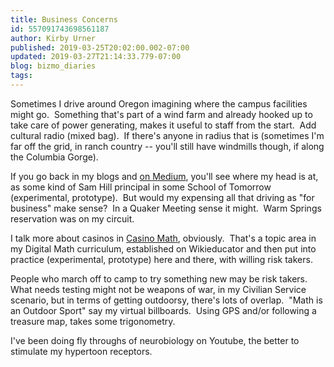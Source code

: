 ```yaml
---
title: Business Concerns
id: 557091743698561187
author: Kirby Urner
published: 2019-03-25T20:02:00.002-07:00
updated: 2019-03-27T21:14:33.779-07:00
blog: bizmo_diaries
tags: 
---
```


Sometimes I drive around Oregon imagining where the campus facilities might go.  Something that's part of a wind farm and already hooked up to take care of power generating, makes it useful to staff from the start.  Add cultural radio (mixed bag).  If there's anyone in radius that is (sometimes I'm far off the grid, in ranch country -- you'll still have windmills though, if along the Columbia Gorge).

If you go back in my blogs and [on Medium](https://medium.com/@kirbyurner/fintech-for-social-responsibility-9230e5e1be58), you'll see where my head is at, as some kind of Sam Hill principal in some School of Tomorrow (experimental, prototype).  But would my expensing all that driving as "for business" make sense?  In a Quaker Meeting sense it might.  Warm Springs reservation was on my circuit.

I talk more about casinos in [Casino Math](http://controlroom.blogspot.com/2019/02/casino-math.html), obviously.  That's a topic area in my Digital Math curriculum, established on Wikieducator and then put into practice (experimental, prototype) here and there, with willing risk takers.

People who march off to camp to try something new may be risk takers.  What needs testing might not be weapons of war, in my Civilian Service scenario, but in terms of getting outdoorsy, there's lots of overlap.  "Math is an Outdoor Sport" say my virtual billboards.  Using GPS and/or following a treasure map, takes some trigonometry.

I've been doing fly throughs of neurobiology on Youtube, the better to stimulate my hypertoon receptors.